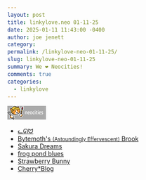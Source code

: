 ```yaml
---
layout: post
title: 𝚕𝚒𝚗𝚔𝚢𝚕𝚘𝚟𝚎.𝚗𝚎𝚘 𝟶𝟷-𝟷𝟷-𝟸𝟻
date: 2025-01-11 11:43:00 -0400
author: joe jenett
category: 
permalink: /linkylove-neo-01-11-25/
slug: linkylove-neo-01-11-25
summary: We ❤️ Neocities!
comments: true
categories:
  - linkylove
---
```

<a title="We ❤️ Neocities!" href="https://neocities.org"><img src="/images/neocities.png" width="88" height="31" alt="Neocities!"></a>

<ul class="linkylove">
	<li><a title="cherished-cat" href="https://cherished-cat.neocities.org/">ᓚᘏᗢ</a></li>
	<li><a title="Bytemoth" href="https://bytemoth.neocities.org/">Bytemoth's <small>(Astoundingly Effervescent)</small> Brook</a></li>
	<li><a title="Becki" href="https://sakuradreams.neocities.org/">Sakura Dreams</a></li>
	<li><a title="syl" href="https://frogpondblues.neocities.org/">frog pond blues</a></li>
	<li><a title="Natalie" href="https://strawberry-bunny.neocities.org/">Strawberry Bunny</a></li>
	<li><a title="cherrypyon" href="https://cherrypyon.neocities.org/">Cherry*Blog</a></li>
</ul>
<a style="display:none;" href="https://brid.gy/publish/mastodon"><small>(cross-posted to mastodon)</small></a>